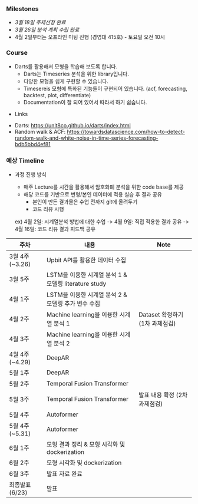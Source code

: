 ### Milestones

  - *3월 18일 주제선정 완료*
  - *3월 26일 분석 계획 수립 완료*
  - 4월 2일부터는 오프라인 미팅 진행 (경영대 415호) - 토요일 오전 10시


### Course

- Darts를 활용해서 모형을 학습해 보도록 합니다.
  - Darts는 Timeseries 분석을 위한 library입니다. 
  - 다양한 모형을 쉽게 구현할 수 있습니다.
  - Timesereis 모형에 특화된 기능들이 구현되어 있습니다. (acf, forecasting, backtest, plot, differentiate)
  - Documentation이 잘 되어 있어서 따라서 하기 쉽습니다.

* Links
- Darts: https://unit8co.github.io/darts/index.html
- Random walk & ACF: https://towardsdatascience.com/how-to-detect-random-walk-and-white-noise-in-time-series-forecasting-bdb5bbd4ef81



### 예상 Timeline

* 과정 진행 방식
  - 매주 Lecture를 시간을 활용해서 암호화폐 분석을 위한 code base를 제공
  - 해당 코드를 기반으로 변형/본인 데이터에 적용 실습 후 결과 공유
    - 본인이 만든 결과물은 수업 전까지 git에 올려두기
    - 코드 리뷰 시행
  
  ex) 4월 2일: 시계열분석 방법에 대한 수업 -> 4월 9일: 직접 적용한 결과 공유 -> 4월 16일: 코드 리뷰 결과 피드백 공유

| 주차 | 내용 | Note |
| ------------- | ------------- | ------------- |
| 3월 4주 (~3.26)  | Upbit API를 활용한 데이터 수집  | |
| 3월 5주  | LSTM을 이용한 시계열 분석 1 & 모델링 literature study | |
| 4월 1주  | LSTM을 이용한 시계열 분석 2 & 모델링 추가 변수 수집 | |
| 4월 2주  | Machine learning을 이용한 시계열 분석 1 | Dataset 확정하기 (1차 과제점검) |
| 4월 3주  | Machine learning을 이용한 시계열 분석 2 | |
| 4월 4주 (~4.29) | DeepAR | |
| 5월 1주  |  DeepAR | |
| 5월 2주  | Temporal Fusion Transformer | |
| 5월 3주  | Temporal Fusion Transformer | 발표 내용 확정 (2차 과제점검)  |
| 5월 4주  | Autoformer | |
| 5월 4주 (~5.31)  | Autoformer | |
| 6월 1주  | 모형 결과 정리 & 모형 시각화 및 dockerization| |
| 6월 2주  | 모형 시각화 및 dockerization | |
| 6월 3주  | 발표 자료 완료 | |
| 최종발표 (6/23)  | 발표 | |
